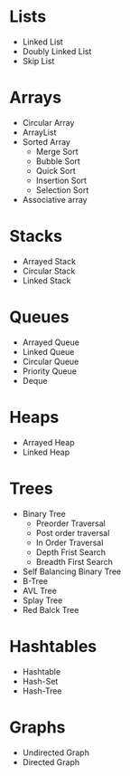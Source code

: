 # Lists
  * Linked List
  * Doubly Linked List
  * Skip List
  
# Arrays
  * Circular Array
  * ArrayList
  * Sorted Array
      * Merge Sort 
      * Bubble Sort
      * Quick Sort
      * Insertion Sort
      * Selection Sort
  * Associative array
  
# Stacks
  * Arrayed Stack
  * Circular Stack
  * Linked Stack
  
# Queues
  * Arrayed Queue
  * Linked Queue
  * Circular Queue
  * Priority Queue
  * Deque
  
# Heaps
  * Arrayed Heap
  * Linked Heap
  
# Trees 
  * Binary Tree
     * Preorder Traversal
     * Post order traversal
     * In Order Traversal
     * Depth Frist Search
     * Breadth First Search
  * Self Balancing Binary Tree
  * B-Tree
  * AVL Tree
  * Splay Tree
  * Red Balck Tree
  
# Hashtables
  * Hashtable
  * Hash-Set
  * Hash-Tree
  
# Graphs
  * Undirected Graph
  * Directed Graph

